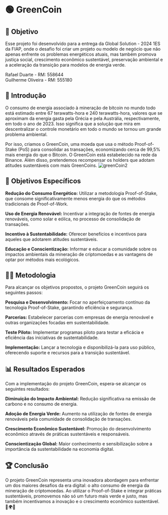 # 🟢 GreenCoin
## 🎯 Objetivo
Esse projeto foi desenvolvido para a entrega da Global Solution - 2024 1ES da FIAP, onde o desafio foi criar um projeto ou modelo de negócio que não apenas enfrente os problemas energéticos atuais, mas também promova justiça social, crescimento econômico sustentável, preservação ambiental e a aceleração da transição para modelos de energia verde.

Rafael Duarte - RM: 558644 <br>
Guilherme Oliveira - RM: 555180

## 📝 Introdução
O consumo de energia associado à mineração de bitcoin no mundo todo está estimado entre 67 terawatts-hora e 240 terawatts-hora, valores que se aproximam da energia gasta pela Grécia e pela Austrália, respectivamente, em todo o ano de 2023. Isso significa que a solução que mira em descentralizar o controle monetário em todo o mundo se tornou um grande problema ambiental.<br>

Por isso, criamos o GreenCoin, uma moeda que usa o método Proof-of-Stake (PoS) para consolidar as transações, economizando cerca de 99,5% mais energia do que o Bitcoin. O GreenCoin está estabelecido na rede da Binance. Além disso, pretendemos recompensar os holders que adotam atitudes sustentáveis com mais GreenCoins.
![greenCoin2](https://github.com/user-attachments/assets/22feeb18-9eee-4fed-bab8-1270b4b7db9f)


## 📑 Objetivos Específicos
**Redução do Consumo Energético:** Utilizar a metodologia Proof-of-Stake, que consome significativamente menos energia do que os métodos tradicionais de Proof-of-Work.

**Uso de Energia Renovável:** Incentivar a integração de fontes de energia renováveis, como solar e eólica, no processo de consolidação de transações.

**Incentivo à Sustentabilidade:** Oferecer benefícios e incentivos para aqueles que adotarem atitudes sustentáveis.

**Educação e Conscientização:** Informar e educar a comunidade sobre os impactos ambientais da mineração de criptomoedas e as vantagens de optar por métodos mais ecológicos.

## 👨‍💻 Metodologia
Para alcançar os objetivos propostos, o projeto GreenCoin seguirá os seguintes passos:

**Pesquisa e Desenvolvimento:** Focar no aperfeiçoamento contínuo da tecnologia Proof-of-Stake, garantindo eficiência e segurança.

**Parcerias:** Estabelecer parcerias com empresas de energia renovável e outras organizações focadas em sustentabilidade.

**Teste Piloto:** Implementar programas piloto para testar a eficácia e eficiência das iniciativas de sustentabilidade.

**Implementação:** Lançar a tecnologia e disponibilizá-la para uso público, oferecendo suporte e recursos para a transição sustentável.

## 📊 Resultados Esperados
Com a implementação do projeto GreenCoin, espera-se alcançar os seguintes resultados:

**Diminuição do Impacto Ambiental:** Redução significativa na emissão de carbono e no consumo de energia.

**Adoção de Energia Verde:** Aumento na utilização de fontes de energia renováveis pela comunidade de consolidação de transações.

**Crescimento Econômico Sustentável:** Promoção do desenvolvimento econômico através de práticas sustentáveis e responsáveis.

**Conscientização Global:** Maior conhecimento e sensibilização sobre a importância da sustentabilidade na economia digital.

## 🏆 Conclusão
O projeto GreenCoin representa uma inovadora abordagem para enfrentar um dos maiores desafios da era digital: o alto consumo de energia da mineração de criptomoedas. Ao utilizar o Proof-of-Stake e integrar práticas sustentáveis, promovemos não só um futuro mais verde e justo, mas também incentivamos a inovação e o crescimento econômico sustentável. 🌿🌍✨
